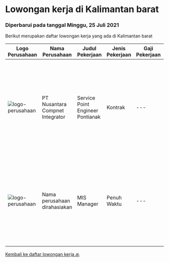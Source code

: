 
  # Lowongan kerja di Kalimantan barat

  ### Diperbarui pada tanggal Minggu, 25 Juli 2021

  Berikut merupakan daftar lowongan kerja yang ada di Kalimantan barat

  |Logo Perusahaan | Nama Perusahaan | Judul Pekerjaan | Jenis Pekerjaan | Gaji Pekerjaan | Lokasi | Deskripsi | Tanggal diunggah | Pranala |
  | -------------- | --------------- | --------------- | --------- | --------- | -------------- | ------- | ----------- | ----------- |
  |![logo-perusahaan](https://image-service-cdn.seek.com.au/faf1379cb2f8ff5c87162dc20c60c0d2f63dba1c/ee4dce1061f3f616224767ad58cb2fc751b8d2dc)|PT Nusantara Compnet Integrator|Service Point Engineer Pontianak|Kontrak|---|Pontianak|Pendidikan minimal S1 Teknik Komputer, Ilmu Komputer, Teknik Informatika atau Ilmu Komputer lainnya Memiliki pengalaman minimal 1 tahun, fresh...|Kamis, 22 Juli 2021|https://www.jobstreet.co.id/id/job/service-point-engineer-pontianak-3583115?token=0~e7449042-eab8-4587-8f13-be4bb375e37e&sectionRank=1&jobId=jobstreet-id-job-3583115|
|![logo-perusahaan](https://us.123rf.com/450wm/pavelstasevich/pavelstasevich1811/pavelstasevich181101027/112815900-stock-vector-no-image-available-icon-flat-vector.jpg?ver=6)|Nama perusahaan dirahasiakan|MIS Manager|Penuh Waktu|---|Bali|Pendidikan minimal S1 segala jurusan Memiliki pengetahuan mengenai PHP dan bahasa pemrograman lainnya atau menguasai jaringan Gaji negotiable...|Sabtu, 03 Juli 2021|https://www.jobstreet.co.id/id/job/mis-manager-3570970?token=0~e7449042-eab8-4587-8f13-be4bb375e37e&sectionRank=2&jobId=jobstreet-id-job-3570970|


  [Kembali ke daftar lowongan kerja 🔙](../README.md#daftar-lowongan-kerja)
  